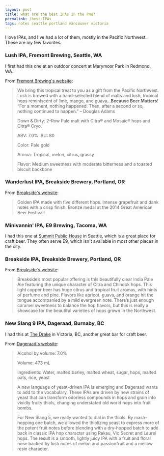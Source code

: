 ```yaml
---
layout: post
title: what are the best IPAs in the PNW?
permalink: /best-IPAs
tags: notes seattle portland vancouver victoria
---
```


I love IPAs, and I've had a lot of them, mostly in the Pacific Northwest. These are my few favorites.
<!--more-->

### Lush IPA, Fremont Brewing, Seattle, WA

I first had this one at an outdoor concert at Marymoor Park in Redmond, WA.

From [Fremont Brewing's website](https://www.fremontbrewing.com/lush-ipa):

> We bring this tropical treat to you as a gift from the Pacific Northwest. Lush is brewed with a hand-selected blend of malts and lush, tropical hops reminiscent of lime, mango, and guava…**Because Beer Matters**! “For a moment, nothing happened. Then, after a second or so, nothing continued to happen.” – Douglas Adams
>
>
> Down & Dirty: 2-Row Pale malt with Citra® and Mosaic® hops and Citra® Cryo.
>
> ABV:  7.0%           IBU: 80
>
> Color: Pale gold
>
> Aroma: Tropical, melon, citrus, grassy
>
> Flavor: Medium sweetness with moderate bitterness and a toasted biscuit backbone      

### Wanderlust IPA, Breakside Brewery, Portland, OR

From [Breakside's website](https://breakside.com/our_beer/wanderlust-ipa/):

> Golden IPA made with five different hops. Intense grapefruit and dank notes with a crisp finish. Bronze medal at the 2014 Great American Beer Festival!

### Minivannin' IPA, E9 Brewing, Tacoma, WA

I had this one at [Summit Public House](https://maps.app.goo.gl/67pPG7DdHg2VrAeX6) in Seattle, which is a great place for craft beer.
They often serve E9, which isn't available in most other places in the city.

### Breakside IPA, Breakside Brewery, Portland, OR

From [Breakside's website](https://breakside.com/our_beer/breakside-ipa/):

> Breakside’s most popular offering is this beautifully clear India Pale Ale featuring the unique character of Citra and Chinook hops. This light copper beer has huge citrus and tropical fruit aromas, with hints of perfume and pine. Flavors like apricot, guava, and orange hit the tongue accompanied by a mild evergreen note. There’s just enough caramel sweetness to balance the hop flavors, but this is really a showcase for the beautiful varieties of hops grown in the Northwest.

### New Slang 9 IPA, Dageraad, Burnaby, BC

I had this at [The Drake](https://maps.app.goo.gl/XnJBBSHzwEXNsDQo9) in Victoria, BC, another great bar for craft beer.

From [Dageraad's website](https://dageraadbrewing.com/beers/new-slang-5/):

> Alcohol by volume: 7.0%
>
> Volume: 473 mL
>
> Ingredients: Water, malted barley, malted wheat, sugar, hops, malted oats, rice, yeast
> 
>
> A new language of yeast-driven IPA is emerging and Dageraad wants to add to the vocabulary. These IPAs are driven by new strains of yeast that can transform odorless compounds in hops and grain into vividly fruity thiols, changing understated old world hops into fruit bombs.
> 
> For New Slang 5, we really wanted to dial in the thiols. By mash-hopping one batch, we allowed the thiolizing yeast to express more of the potent fruit notes before blending with a dry-hopped batch to add back in classic IPA hop character using Rakau, Vic Secret and Laurel hops. The result is a smooth, lightly juicy IPA with a fruit and floral nose backed by lush notes of melon and passionfruit and a mellow resin character.
